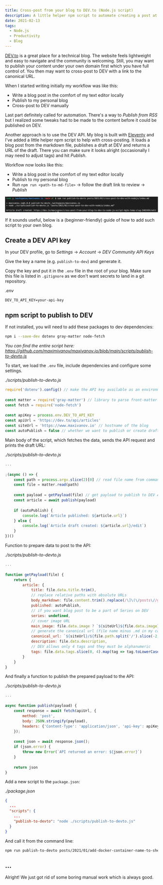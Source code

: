 ```yaml
---
title: Cross-post from your blog to DEV.to (Node.js script)
description: A little helper npm script to automate creating a post at DEV.
date: 2021-02-13
tags:
  - Node.js
  - Productivity
  - Blog
---
```


[DEV.to](https://dev.to/) is a great place for a technical blog. The website feels lightweight and easy to navigate and the community is welcoming. 
Still, you may want to publish your content under your own domain first which you have full control of. You then may want to cross-post to DEV with a link to the canonical URL.

When I started writing initially my workflow was like this:
- Write a blog post in the comfort of my text editor locally
- Publish to my personal blog
- Cross-post to DEV manually

Last part definitely called for automation. There's a way to *Publish from RSS* but I realized some tweaks had to be made to the content before it could be published on DEV.

Another approach is to use the DEV API. My blog is built with [Eleventy](https://www.11ty.dev/) and I've added a little helper npm script to help with cross-posting. It loads a blog post from the markdown file, publishes a draft at DEV and returns a URL of the draft. There you can make sure it looks alright (occasionally I may need to adjust tags) and hit *Publish*.

Workflow now looks like this:
- Write a blog post in the comfort of my text editor locally
- Publish to my personal blog
- Run `npm run <path-to-md-file>` → follow the draft link to review → *Publish*

![Cross-post to DEV.to with Node.js script](/posts/2021/02/cross-post-to-dev-with-nodejs/cross-post-npm-script.webp)

If it sounds useful, below is a (beginner-friendly) guide of how to add such script to your own blog.

## Create a DEV API key

In your DEV profile, go to *Settings* → *Account* → *DEV Community API Keys*

Give the key a name (e.g. `publish-to-dev`) and generate it.

Copy the key and put it in the `.env` file in the root of your blog. Make sure this file is listed in `.gitignore` as we don't want secrets to land in a git repository.

*.env*
```text
DEV_TO_API_KEY=your-api-key
```

## npm script to publish to DEV

If not installed, you will need to add these packages to dev dependencies:

```bash
npm i --save-dev dotenv gray-matter node-fetch
```

*You can find the entire script here: https://github.com/maximivanov/maxivanov.io/blob/main/scripts/publish-to-devto.js* 

To start, we load the `.env` file, include dependencies and configure some settings.

*./scripts/publish-to-devto.js*
```js
require('dotenv').config() // make the API key available as an environment variable

const matter = require('gray-matter') // library to parse front-matter and content from posts' markdown files
const fetch = require('node-fetch')

const apiKey = process.env.DEV_TO_API_KEY
const apiUrl = 'https://dev.to/api/articles'
const siteUrl = 'https://www.maxivanov.io' // hostname of the blog
const autoPublish = false // whether we want to publish or create drafts
```

Main body of the script, which fetches the data, sends the API request and prints the draft URL:

*./scripts/publish-to-devto.js*
```js
...

;(async () => {
    const path = process.argv.slice(2)[0] // read file name from command line arguments
    const file = matter.read(path)
    
    const payload = getPayload(file) // get payload to publish to DEV API (see below)
    const article = await publish(payload)

    if (autoPublish) {
        console.log(`Article published: ${article.url}`)
    } else {
        console.log(`Article draft created: ${article.url}/edit`)
    }
})()
```

Function to prepare data to post to the API:

*./scripts/publish-to-devto.js*
```js
...

function getPayload(file) {
    return {
        article: {
            title: file.data.title.trim(),
            // replace relative paths with absolute URLs
            body_markdown: file.content.trim().replace(/\]\(\/posts\//gm, `](${siteUrl}/posts/`),
            published: autoPublish,
            // if you want blog post to be a part of Series on DEV
            series: undefined,
            // cover image URL
            main_image: file.data.image ? `${siteUrl}${file.data.image}` : undefined,
            // generate the canonical url (file name minus .md in my case)
            canonical_url: `${siteUrl}/${file.path.split('/').slice(-2, -1)[0]}`,
            description: file.data.description,
            // DEV allows only 4 tags and they must be alphanumeric
            tags: file.data.tags.slice(0, 4).map(tag => tag.toLowerCase().replace(/[^a-z0-9]/i, '')),
        }
    }
}
```

And finally a function to publish the prepared payload to the API:

*./scripts/publish-to-devto.js*
```js
...

async function publish(payload) {
    const response = await fetch(apiUrl, {
        method: 'post',
        body: JSON.stringify(payload),
        headers: {'Content-Type': 'application/json', 'api-key': apiKey}
    });
    
    const json = await response.json();
    if (json.error) {
        throw new Error(`API returned an error: ${json.error}`)
    }

    return json
}
```

Add a new script to the `package.json`:

*./package.json*
```json
{
  ...
  "scripts": {
    ...
    "publish-to-devto": "node ./scripts/publish-to-devto.js"
  }
}
```

And call it from the command line:

```bash
npm run publish-to-devto posts/2021/01/add-docker-container-name-to-shell-prompt.md
```

## ...

Alright! We just got rid of some boring manual work which is always good.